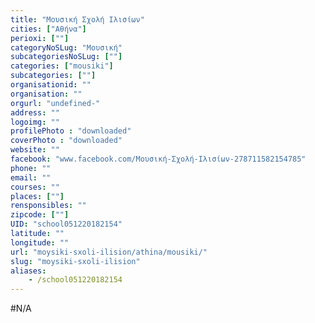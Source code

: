 ```yaml
---
title: "Μουσική Σχολή Ιλισίων"
cities: ["Αθήνα"]
perioxi: [""]
categoryNoSLug: "Μουσική"
subcategoriesNoSLug: [""]
categories: ["mousiki"]
subcategories: [""]
organisationid: ""
organisation: ""
orgurl: "undefined-"
address: ""
logoimg: ""
profilePhoto : "downloaded"
coverPhoto : "downloaded"
website: ""
facebook: "www.facebook.com/Μουσική-Σχολή-Ιλισίων-278711582154785"
phone: ""
email: ""
courses: ""
places: [""]
rensponsibles: ""
zipcode: [""]
UID: "school051220182154"
latitude: ""
longitude: ""
url: "moysiki-sxoli-ilision/athina/mousiki/"
slug: "moysiki-sxoli-ilision"
aliases:
    - /school051220182154
---
```





#N/A